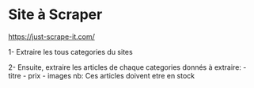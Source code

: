 # Site à Scraper

https://just-scrape-it.com/

1- Extraire les tous categories du sites

2- Ensuite, extraire les articles de chaque categories
    donnés à extraire:
    - titre
    - prix
    - images
nb: Ces articles doivent etre en stock